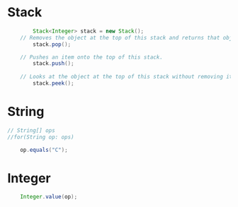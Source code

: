 # Stack<Integet>
```java
        Stack<Integer> stack = new Stack();
	// Removes the object at the top of this stack and returns that object as the value of this function.
		stack.pop();

	// Pushes an item onto the top of this stack.
		stack.push();
		
	// Looks at the object at the top of this stack without removing it from the stack.
		stack.peek();
```

# String
```java
// String[] ops
//for(String op: ops)

	op.equals("C");
```

# Integer
```java
	Integer.value(op);
```
